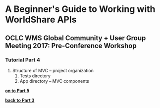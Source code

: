 # A Beginner's Guide to Working with WorldShare APIs
## OCLC WMS Global Community + User Group Meeting 2017: Pre-Conference Workshop
### Tutorial Part 4

1. Structure of MVC – project organization
	1. Tests directory
	2. App directory – MVC components

**[on to Part 5](tutorial-05.md)**

**[back to Part 3](tutorial-03.md)**